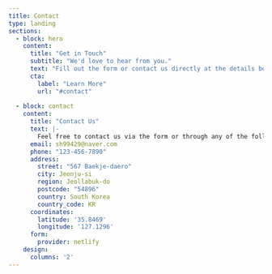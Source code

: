 ```yaml
---
title: Contact
type: landing
sections:
  - block: hero
    content:
      title: "Get in Touch"
      subtitle: "We'd love to hear from you."
      text: "Fill out the form or contact us directly at the details below."
      cta:
        label: "Learn More"
        url: "#contact"
  
  - block: contact
    content:
      title: "Contact Us"
      text: |-
        Feel free to contact us via the form or through any of the following methods:
      email: sh99429@naver.com
      phone: "123-456-7890"
      address:
        street: "567 Baekje-daero"
        city: Jeonju-si
        region: Jeollabuk-do
        postcode: "54896"
        country: South Korea
        country_code: KR
      coordinates:
        latitude: '35.8469'
        longitude: '127.1296'
      form:
        provider: netlify
    design:
      columns: '2'
---
```

